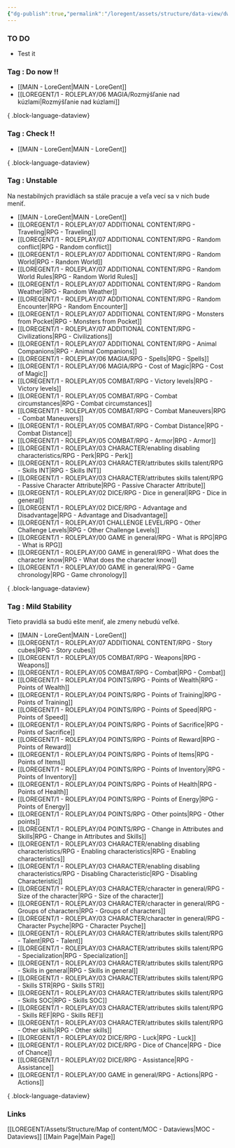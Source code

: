 ```yaml
---
{"dg-publish":true,"permalink":"/loregent/assets/structure/data-view/dw-todo/"}
---
```


### TO DO

- Test it

### Tag : Do now !!
- [[MAIN - LoreGent\|MAIN - LoreGent]]
- [[LOREGENT/1 - ROLEPLAY/06 MAGIA/Rozmýšľanie nad kúzlami\|Rozmýšľanie nad kúzlami]]

{ .block-language-dataview}

### Tag : Check !!
- [[MAIN - LoreGent\|MAIN - LoreGent]]

{ .block-language-dataview}

### Tag : Unstable

Na nestabilných pravidlách sa stále pracuje a veľa vecí sa v nich bude meniť.

- [[MAIN - LoreGent\|MAIN - LoreGent]]
- [[LOREGENT/1 - ROLEPLAY/07 ADDITIONAL CONTENT/RPG - Traveling\|RPG - Traveling]]
- [[LOREGENT/1 - ROLEPLAY/07 ADDITIONAL CONTENT/RPG - Random conflict\|RPG - Random conflict]]
- [[LOREGENT/1 - ROLEPLAY/07 ADDITIONAL CONTENT/RPG - Random World\|RPG - Random World]]
- [[LOREGENT/1 - ROLEPLAY/07 ADDITIONAL CONTENT/RPG - Random World Rules\|RPG - Random World Rules]]
- [[LOREGENT/1 - ROLEPLAY/07 ADDITIONAL CONTENT/RPG - Random Weather\|RPG - Random Weather]]
- [[LOREGENT/1 - ROLEPLAY/07 ADDITIONAL CONTENT/RPG - Random Encounter\|RPG - Random Encounter]]
- [[LOREGENT/1 - ROLEPLAY/07 ADDITIONAL CONTENT/RPG - Monsters from Pocket\|RPG - Monsters from Pocket]]
- [[LOREGENT/1 - ROLEPLAY/07 ADDITIONAL CONTENT/RPG - Civilizations\|RPG - Civilizations]]
- [[LOREGENT/1 - ROLEPLAY/07 ADDITIONAL CONTENT/RPG - Animal Companions\|RPG - Animal Companions]]
- [[LOREGENT/1 - ROLEPLAY/06 MAGIA/RPG - Spells\|RPG - Spells]]
- [[LOREGENT/1 - ROLEPLAY/06 MAGIA/RPG - Cost of Magic\|RPG - Cost of Magic]]
- [[LOREGENT/1 - ROLEPLAY/05 COMBAT/RPG - Victory levels\|RPG - Victory levels]]
- [[LOREGENT/1 - ROLEPLAY/05 COMBAT/RPG - Combat circumstances\|RPG - Combat circumstances]]
- [[LOREGENT/1 - ROLEPLAY/05 COMBAT/RPG - Combat Maneuvers\|RPG - Combat Maneuvers]]
- [[LOREGENT/1 - ROLEPLAY/05 COMBAT/RPG - Combat Distance\|RPG - Combat Distance]]
- [[LOREGENT/1 - ROLEPLAY/05 COMBAT/RPG - Armor\|RPG - Armor]]
- [[LOREGENT/1 - ROLEPLAY/03 CHARACTER/enabling disabling characteristics/RPG - Perk\|RPG - Perk]]
- [[LOREGENT/1 - ROLEPLAY/03 CHARACTER/attributes skills talent/RPG - Skills INT\|RPG - Skills INT]]
- [[LOREGENT/1 - ROLEPLAY/03 CHARACTER/attributes skills talent/RPG - Passive Character Attribute\|RPG - Passive Character Attribute]]
- [[LOREGENT/1 - ROLEPLAY/02 DICE/RPG - Dice in general\|RPG - Dice in general]]
- [[LOREGENT/1 - ROLEPLAY/02 DICE/RPG - Advantage and Disadvantage\|RPG - Advantage and Disadvantage]]
- [[LOREGENT/1 - ROLEPLAY/01 CHALLENGE LEVEL/RPG - Other Challenge Levels\|RPG - Other Challenge Levels]]
- [[LOREGENT/1 - ROLEPLAY/00 GAME in general/RPG - What is RPG\|RPG - What is RPG]]
- [[LOREGENT/1 - ROLEPLAY/00 GAME in general/RPG - What does the character know\|RPG - What does the character know]]
- [[LOREGENT/1 - ROLEPLAY/00 GAME in general/RPG - Game chronology\|RPG - Game chronology]]

{ .block-language-dataview}

### Tag : Mild Stability

Tieto pravidlá sa budú ešte meniť, ale zmeny nebudú veľké.

- [[MAIN - LoreGent\|MAIN - LoreGent]]
- [[LOREGENT/1 - ROLEPLAY/07 ADDITIONAL CONTENT/RPG - Story cubes\|RPG - Story cubes]]
- [[LOREGENT/1 - ROLEPLAY/05 COMBAT/RPG - Weapons\|RPG - Weapons]]
- [[LOREGENT/1 - ROLEPLAY/05 COMBAT/RPG - Combat\|RPG - Combat]]
- [[LOREGENT/1 - ROLEPLAY/04 POINTS/RPG - Points of Wealth\|RPG - Points of Wealth]]
- [[LOREGENT/1 - ROLEPLAY/04 POINTS/RPG - Points of Training\|RPG - Points of Training]]
- [[LOREGENT/1 - ROLEPLAY/04 POINTS/RPG - Points of Speed\|RPG - Points of Speed]]
- [[LOREGENT/1 - ROLEPLAY/04 POINTS/RPG - Points of Sacrifice\|RPG - Points of Sacrifice]]
- [[LOREGENT/1 - ROLEPLAY/04 POINTS/RPG - Points of Reward\|RPG - Points of Reward]]
- [[LOREGENT/1 - ROLEPLAY/04 POINTS/RPG - Points of Items\|RPG - Points of Items]]
- [[LOREGENT/1 - ROLEPLAY/04 POINTS/RPG - Points of Inventory\|RPG - Points of Inventory]]
- [[LOREGENT/1 - ROLEPLAY/04 POINTS/RPG - Points of Health\|RPG - Points of Health]]
- [[LOREGENT/1 - ROLEPLAY/04 POINTS/RPG - Points of Energy\|RPG - Points of Energy]]
- [[LOREGENT/1 - ROLEPLAY/04 POINTS/RPG - Other points\|RPG - Other points]]
- [[LOREGENT/1 - ROLEPLAY/04 POINTS/RPG - Change in Attributes and Skills\|RPG - Change in Attributes and Skills]]
- [[LOREGENT/1 - ROLEPLAY/03 CHARACTER/enabling disabling characteristics/RPG - Enabling characteristics\|RPG - Enabling characteristics]]
- [[LOREGENT/1 - ROLEPLAY/03 CHARACTER/enabling disabling characteristics/RPG - Disabling Characteristic\|RPG - Disabling Characteristic]]
- [[LOREGENT/1 - ROLEPLAY/03 CHARACTER/character in general/RPG - Size of the character\|RPG - Size of the character]]
- [[LOREGENT/1 - ROLEPLAY/03 CHARACTER/character in general/RPG - Groups of characters\|RPG - Groups of characters]]
- [[LOREGENT/1 - ROLEPLAY/03 CHARACTER/character in general/RPG - Character Psyche\|RPG - Character Psyche]]
- [[LOREGENT/1 - ROLEPLAY/03 CHARACTER/attributes skills talent/RPG - Talent\|RPG - Talent]]
- [[LOREGENT/1 - ROLEPLAY/03 CHARACTER/attributes skills talent/RPG - Specialization\|RPG - Specialization]]
- [[LOREGENT/1 - ROLEPLAY/03 CHARACTER/attributes skills talent/RPG - Skills in general\|RPG - Skills in general]]
- [[LOREGENT/1 - ROLEPLAY/03 CHARACTER/attributes skills talent/RPG - Skills STR\|RPG - Skills STR]]
- [[LOREGENT/1 - ROLEPLAY/03 CHARACTER/attributes skills talent/RPG - Skills SOC\|RPG - Skills SOC]]
- [[LOREGENT/1 - ROLEPLAY/03 CHARACTER/attributes skills talent/RPG - Skills REF\|RPG - Skills REF]]
- [[LOREGENT/1 - ROLEPLAY/03 CHARACTER/attributes skills talent/RPG - Other skills\|RPG - Other skills]]
- [[LOREGENT/1 - ROLEPLAY/02 DICE/RPG - Luck\|RPG - Luck]]
- [[LOREGENT/1 - ROLEPLAY/02 DICE/RPG - Dice of Chance\|RPG - Dice of Chance]]
- [[LOREGENT/1 - ROLEPLAY/02 DICE/RPG - Assistance\|RPG - Assistance]]
- [[LOREGENT/1 - ROLEPLAY/00 GAME in general/RPG - Actions\|RPG - Actions]]

{ .block-language-dataview}
### Links

[[LOREGENT/Assets/Structure/Map of content/MOC - Dataviews\|MOC - Dataviews]]
[[Main Page\|Main Page]]